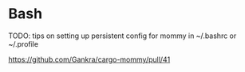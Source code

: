 # Bash

TODO: tips on setting up persistent config for mommy in ~/.bashrc or ~/.profile

https://github.com/Gankra/cargo-mommy/pull/41
